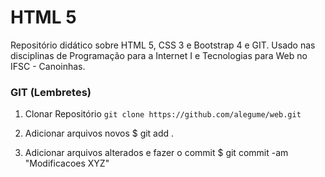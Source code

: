 # HTML 5
Repositório didático sobre HTML 5, CSS 3 e Bootstrap 4 e GIT. Usado nas disciplinas de Programação para a Internet I e Tecnologias para Web no IFSC - Canoinhas.


### GIT (Lembretes)

1) Clonar Repositório
  `git clone https://github.com/alegume/web.git`

2) Adicionar arquivos novos
   $ git add .
3) Adicionar arquivos alterados e fazer o commit
   $ git commit -am "Modificacoes XYZ"
